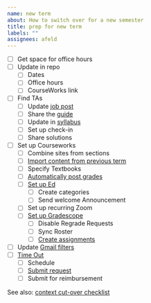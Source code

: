 ```yaml
---
name: new term
about: How to switch over for a new semester
title: prep for new term
labels: ""
assignees: afeld
---
```


- [ ] Get space for office hours
- [ ] Update in repo
  - [ ] Dates
  - [ ] Office hours
  - [ ] CourseWorks link
- [ ] Find TAs
  - [ ] Update [job post](https://docs.google.com/document/d/10nDc6y2LZdQDjGkqSP6f1tVlRmjhYU41jWKMlIT-324/edit)
  - [ ] Share the [guide](https://docs.google.com/document/d/1XnM4V1Iw38Wp1jCOLpo5BDuwJc65PK0Tr9J4PHHv47M/edit)
  - [ ] Update in [syllabus](https://python-public-policy.afeld.me/en/columbia/syllabus.html#instructor-information)
  - [ ] Set up check-in
  - [ ] Share solutions
- [ ] Set up Courseworks
  - [ ] Combine sites from sections
  - [ ] [Import content from previous term](https://support.ctl.columbia.edu/892419)
  - [ ] Specify Textbooks
  - [ ] [Automatically post grades](https://community.canvaslms.com/t5/Instructor-Guide/How-do-I-select-a-grade-posting-policy-for-a-course-in-the/ta-p/588)
  - [ ] [Set up Ed](https://courseworks2.columbia.edu/courses/56883/pages/using-ed-discussions)
    - [ ] Create categories
    - [ ] Send welcome Announcement
  - [ ] Set up recurring Zoom
  - [ ] [Set up Gradescope](https://ctl.columbia.edu/resources-and-technology/teaching-with-technology/teaching-online/gradescope/)
    - [ ] Disable Regrade Requests
    - [ ] Sync Roster
    - [ ] [Create assignments](https://guides.gradescope.com/hc/en-us/articles/23584827793421-Using-Gradescope-LTI-1-0-with-Canvas-as-an-Instructor)
- [ ] Update [Gmail filters](https://docs.google.com/spreadsheets/d/1MoOnADGw_A3oc1qMx2TllbRHlRD-4dDcrHXldSdzM5E/edit#gid=1645501691)
- [ ] [Time Out](https://bulletin.columbia.edu/sipa/teaching-guide/#supportservicestext)
  - [ ] Schedule
  - [ ] [Submit request](https://sipa.campusgroups.com/student_forms)
  - [ ] Submit for reimbursement

See also: [context cut-over checklist](https://docs.google.com/document/d/1XnM4V1Iw38Wp1jCOLpo5BDuwJc65PK0Tr9J4PHHv47M/edit#heading=h.g6ipma2850mf)
